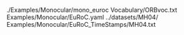 ./Examples/Monocular/mono_euroc Vocabulary/ORBvoc.txt Examples/Monocular/EuRoC.yaml ../datasets/MH04/ Examples/Monocular/EuRoC_TimeStamps/MH04.txt 
